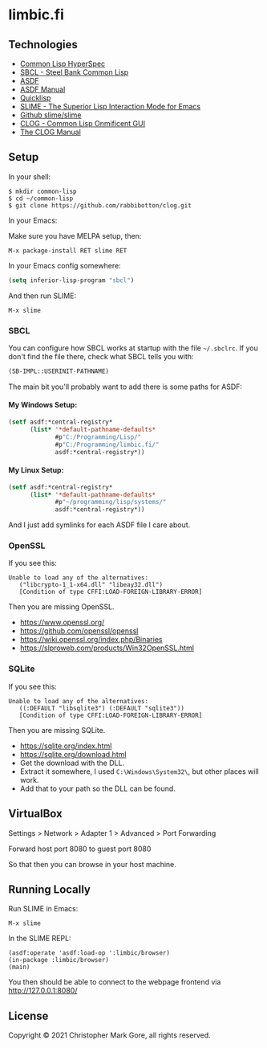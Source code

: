 # limbic.fi

## Technologies

- [Common Lisp HyperSpec](http://www.lispworks.com/documentation/HyperSpec/Front/)
- [SBCL - Steel Bank Common Lisp](http://www.sbcl.org/)
- [ASDF](https://common-lisp.net/project/asdf/)
- [ASDF Manual](https://www.common-lisp.net/project/asdf/asdf.html)
- [Quicklisp](https://www.quicklisp.org/beta/)
- [SLIME - The Superior Lisp Interaction Mode for Emacs](https://common-lisp.net/project/slime/)
- [Github slime/slime](https://github.com/slime/slime)
- [CLOG - Common Lisp Onmificent GUI](https://github.com/rabbibotton/clog)
- [The CLOG Manual](https://rabbibotton.github.io/clog/clog-manual.html)

## Setup

In your shell:

```
$ mkdir common-lisp
$ cd ~/common-lisp
$ git clone https://github.com/rabbibotton/clog.git
```

In your Emacs:

Make sure you have MELPA setup, then:

```
M-x package-install RET slime RET
```

In your Emacs config somewhere:

```lisp
(setq inferior-lisp-program "sbcl")
```

And then run SLIME:

```
M-x slime
```

### SBCL

You can configure how SBCL works at startup with the file `~/.sbclrc`.
If you don't find the file there, check what SBCL tells you with:

```lisp
(SB-IMPL::USERINIT-PATHNAME)
```

The main bit you'll probably want to add there is some paths for ASDF:

#### My Windows Setup:

```lisp
(setf asdf:*central-registry*
      (list* '*default-pathname-defaults*
             #p"C:/Programming/Lisp/"
             #p"C:/Programming/limbic.fi/"
             asdf:*central-registry*))
```

#### My Linux Setup:

```lisp
(setf asdf:*central-registry*
      (list* '*default-pathname-defaults*
             #p"~/programming/lisp/systems/"
             asdf:*central-registry*))
```

And I just add symlinks for each ASDF file I care about.

### OpenSSL

If you see this:

```
Unable to load any of the alternatives:
   ("libcrypto-1_1-x64.dll" "libeay32.dll")
   [Condition of type CFFI:LOAD-FOREIGN-LIBRARY-ERROR]
```

Then you are missing OpenSSL.

- https://www.openssl.org/
- https://github.com/openssl/openssl
- https://wiki.openssl.org/index.php/Binaries
- https://slproweb.com/products/Win32OpenSSL.html

### SQLite

If you see this:

```
Unable to load any of the alternatives:
   ((:DEFAULT "libsqlite3") (:DEFAULT "sqlite3"))
   [Condition of type CFFI:LOAD-FOREIGN-LIBRARY-ERROR]

```

Then you are missing SQLite.

- https://sqlite.org/index.html
- https://sqlite.org/download.html
- Get the download with the DLL.
- Extract it somewhere, I used `C:\Windows\System32\`, but other places will work.
- Add that to your path so the DLL can be found.

## VirtualBox

Settings > Network > Adapter 1 > Advanced > Port Forwarding

Forward host port 8080
to guest port 8080

So that then you can browse in your host machine.

## Running Locally

Run SLIME in Emacs:

```
M-x slime
```

In the SLIME REPL:

```
(asdf:operate 'asdf:load-op ':limbic/browser)
(in-package :limbic/browser)
(main)
```

You then should be able to connect to the webpage frontend via 
http://127.0.0.1:8080/

## License

Copyright © 2021 Christopher Mark Gore, all rights reserved.
